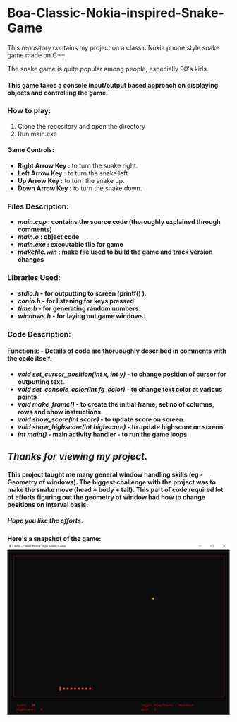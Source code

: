# Boa-Classic-Nokia-inspired-Snake-Game
This repository contains my project on a classic Nokia phone style snake game made on C++.

The snake game is quite popular among people, especially 90's kids.

#### This game takes a console input/output based approach on displaying objects and controlling the game.
  
### How to play:
1. Clone the repository and open the directory
2. Run main.exe
  
#### Game Controls:
* **Right Arrow Key :** to turn the snake right.
* **Left Arrow Key :** to turn the snake left.
* **Up Arrow Key :**  to turn the snake up.
* **Down Arrow Key :** to turn the snake down.
<b>

### Files Description:
* *main.cpp* : contains the source code (thoroughly explained through comments)
* *main.o* : object code
* *main.exe* : executable file for game
* *makefile.win* : make file used to build the game and track version changes
<b>

### Libraries Used:
* *stdio.h* - for outputting to screen (printf() ).
* *conio.h* - for listening for keys pressed.
* *time.h* - for generating random numbers.
* *windows.h* - for laying out game windows.
<b>
  
### Code Description:
#### Functions: - Details of code are thoruoughly described in comments with the code itself.
* *void set_cursor_position(int x, int y)* - to change position of cursor for outputting text.
* *void set_console_color(int fg_color)* - to change text color at various points
* *void make_frame()* - to create the initial frame, set no of columns, rows and show instructions.
* *void show_score(int score)* - to update score on screen.
* *void show_highscore(int highscore)* - to update highscore on screnn.
* *int main()* - main activity handler - to run the game loops.
<b>

## *Thanks for viewing my project.*
#### This project taught me many general window handling skills (eg - Geometry of windows). The biggest challenge with the project was to make the snake move (head + body + tail). This part of code required lot of efforts figuring out the geometry of window had how to change positions on interval basis.
##### Hope you like the efforts.

Here's a snapshot of the game:
![alt text](https://github.com/tanmayvijay/Boa-Classic-Nokia-inspired-Snake-Game/blob/master/Boa%20-%20image.png)
